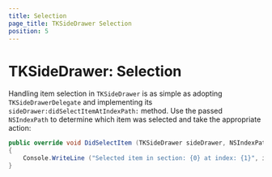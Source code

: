 ```yaml
---
title: Selection
page_title: TKSideDrawer Selection
position: 5
---
```


# TKSideDrawer: Selection

Handling item selection in <code>TKSideDrawer</code> is as simple as adopting <code>TKSideDrawerDelegate</code> and implementing its <code>sideDrawer:didSelectItemAtIndexPath:</code> method. Use the passed <code>NSIndexPath</code> to determine which item was selected and take the appropriate action:

<snippet id='drawer-did-select'/>

<snippet id='drawer-did-select-swift'/>

```C#
public override void DidSelectItem (TKSideDrawer sideDrawer, NSIndexPath indexPath)
{
    Console.WriteLine ("Selected item in section: {0} at index: {1}", indexPath.Section, indexPath.Row);
}
```
